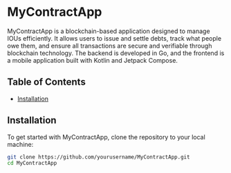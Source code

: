 # MyContractApp

MyContractApp is a blockchain-based application designed to manage IOUs efficiently. It allows users to issue and settle debts, track what people owe them, and ensure all transactions are secure and verifiable through blockchain technology. The backend is developed in Go, and the frontend is a mobile application built with Kotlin and Jetpack Compose.

## Table of Contents

- [Installation](#installation)


## Installation

To get started with MyContractApp, clone the repository to your local machine:

```bash
git clone https://github.com/yourusername/MyContractApp.git
cd MyContractApp
